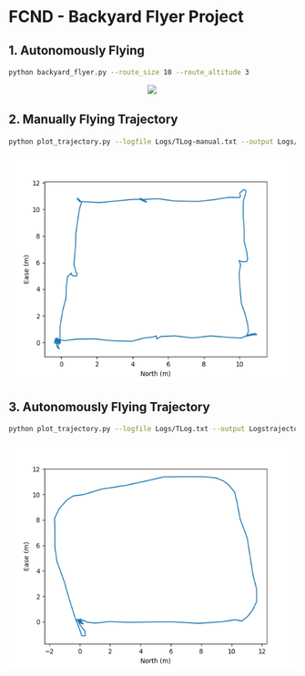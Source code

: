 # FCND - Backyard Flyer Project

## 1. Autonomously Flying

```bash
python backyard_flyer.py --route_size 10 --route_altitude 3
```
<div align='center'>
    <img src='Logs/demo,gif' height='400px'>
</div>

## 2. Manually Flying Trajectory

```bash
python plot_trajectory.py --logfile Logs/TLog-manual.txt --output Logs/trajectory_manually_flying.png
```
<div align='center'>
    <img src = 'Logs/trajectory_manually_flying.png' height='400px'">
</div>

## 3. Autonomously Flying Trajectory

```bash
python plot_trajectory.py --logfile Logs/TLog.txt --output Logstrajectory_autonomously_flying.png
```
<div align='center'>
    <img src='Logs/trajectory_autonomously_flying.png' height='400px'>
</div>